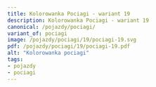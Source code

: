 ```yaml
---
title: Kolorowanka Pociagi - wariant 19
description: Kolorowanka Pociagi - wariant 19
canonical: /pojazdy/pociagi/
variant_of: pociagi
image: /pojazdy/pociagi/19/pociagi-19.svg
pdf: /pojazdy/pociagi/19/pociagi-19.pdf
alt: "Kolorowanka pociagi"
tags:
- pojazdy
- pociagi
---
```

